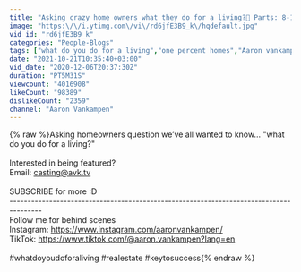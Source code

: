 ```yaml
---
title: "Asking crazy home owners what they do for a living?🙈 Parts: 8-14"
image: "https:\/\/i.ytimg.com\/vi\/rd6jfE3B9_k\/hqdefault.jpg"
vid_id: "rd6jfE3B9_k"
categories: "People-Blogs"
tags: ["what do you do for a living","one percent homes","Aaron vankampen"]
date: "2021-10-21T10:35:40+03:00"
vid_date: "2020-12-06T20:37:30Z"
duration: "PT5M31S"
viewcount: "4016908"
likeCount: "98389"
dislikeCount: "2359"
channel: "Aaron Vankampen"
---
```

{% raw %}Asking homeowners question we’ve all wanted to know... &quot;what do you do for a living?&quot;<br /><br />Interested in being featured?<br />Email: casting@avk.tv<br /><br />SUBSCRIBE for more :D<br />---------------------------------------------------------------------------------------<br />Follow me for behind scenes<br />Instagram: <a rel="nofollow" target="blank" href="https://www.instagram.com/aaronvankampen/">https://www.instagram.com/aaronvankampen/</a><br />TikTok: <a rel="nofollow" target="blank" href="https://www.tiktok.com/@aaron.vankampen?lang=en">https://www.tiktok.com/@aaron.vankampen?lang=en</a><br /><br />#whatdoyoudoforaliving #realestate #keytosuccess{% endraw %}
